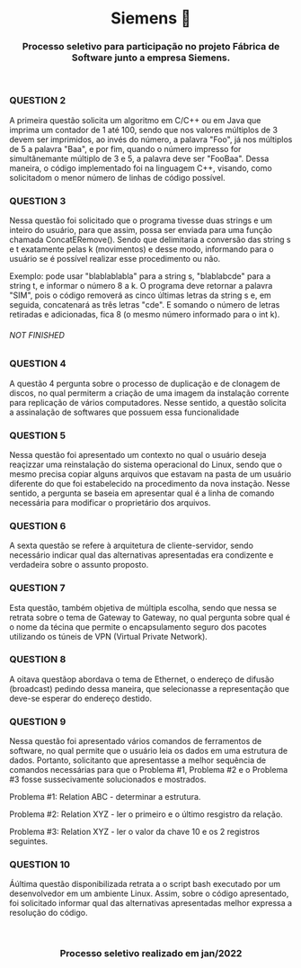 <h1 align="center"> Siemens 🚀 </h1>
 
<h3 align="center"> Processo seletivo para participação no projeto Fábrica de Software junto a empresa Siemens. </h3>

<br>
<h3>QUESTION 2</h3>
    <p> A primeira questão solicita um algoritmo em C/C++ ou em Java que imprima um contador de 1 até 100, sendo que nos valores múltiplos de 3 devem ser imprimidos, ao invés do número, a palavra "Foo", já nos múltiplos de 5 a palavra "Baa", e por fim, quando o número impresso for simultânemante múltiplo de 3 e 5, a palavra deve ser "FooBaa". Dessa maneira, o código implementado foi na linguagem C++, visando, como solicitadom o menor número de linhas de código possível. </p>
<h3>QUESTION 3</h3>
    <p> Nessa questão foi solicitado que o programa tivesse duas strings e um inteiro do usuário, para que assim, possa ser enviada para uma função chamada ConcatERemove(). Sendo que delimitaria a conversão das string s e t exatamente pelas k (movimentos) e desse modo, informando para o usuário se é possível realizar esse procedimento ou não. </p>
    <p> Exemplo: pode usar "blablablabla" para a string s, "blablabcde" para a string t, e informar o número 8 a k. O programa deve retornar a palavra "SIM", pois o código removerá as cinco últimas letras da string s e, em seguida, concatenará as três letras "cde". E somando o número de letras retiradas e adicionadas, fica 8 (o mesmo número informado para o int k).</p>
    <h6> NOT FINISHED</h6>
<h3>QUESTION 4</h3>
    <p> A questão 4 pergunta sobre o processo de duplicação e de clonagem de discos, no qual permiterm a criação de uma imagem da instalação corrente para replicação de vários computadores. Nesse sentido, a questão solicita a assinalação de softwares que possuem essa funcionalidade </p>
<h3>QUESTION 5</h3>
    <p> Nessa questão foi apresentado um contexto no qual o usuário deseja reaçizzar uma reinstalação do sistema operacional do Linux, sendo que o mesmo precisa copiar alguns arquivos que estavam na pasta de um usuário diferente do que foi estabelecido na procedimento da nova instação. Nesse sentido, a pergunta se baseia em apresentar qual é a linha de comando necessária para modificar o proprietário dos arquivos. </p>
<h3>QUESTION 6</h3>
    <p> A sexta questão se refere à arquitetura de cliente-servidor, sendo necessário indicar qual das alternativas apresentadas era condizente e verdadeira sobre o assunto proposto. </p>
<h3>QUESTION 7</h3>
    <p> Esta questão, também objetiva de múltipla escolha, sendo que nessa se retrata sobre o tema de Gateway to Gateway, no qual pergunta sobre qual é o nome da técina que permite o encapsulamento seguro dos pacotes utilizando os túneis de VPN (Virtual Private Network). </p>
<h3>QUESTION 8</h3>
    <p> A oitava questãop abordava o tema de Ethernet, o endereço de difusão (broadcast) pedindo dessa maneira, que selecionasse a representação que deve-se esperar do endereço destido. </p>
<h3>QUESTION 9</h3>
    <p> Nessa questão foi apresentado vários comandos de ferramentos de software, no qual permite que o usuário leia os dados em uma estrutura de dados. Portanto, solicitanto que apresentasse a melhor sequência de comandos necessárias para que o Problema #1, Problema #2 e o Problema #3 fosse sussecivamente solucionados e mostrados.</p>
    <p> Problema #1: Relation ABC - determinar a estrutura. </p>
    <p> Problema #2: Relation XYZ - ler o primeiro e o último resgistro da relação. </p>
    <p> Problema #3: Relation XYZ - ler o valor da chave 10 e os 2 registros seguintes. </p>
<h3>QUESTION 10</h3>
    <p> Áúltima questão disponibilizada retrata a o script bash executado por um desenvolvedor em um ambiente Linux. Assim, sobre o código apresentado, foi solicitado informar qual das alternativas apresentadas melhor expressa a resolução do código. </p>
 <br>  
<h3 align="center"> Processo seletivo realizado em jan/2022 </h3>


